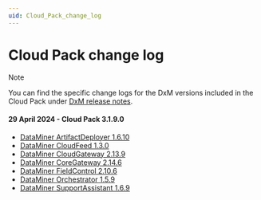```yaml
---
uid: Cloud_Pack_change_log
---
```


# Cloud Pack change log

> [!NOTE]
> You can find the specific change logs for the DxM versions included in the Cloud Pack under [DxM release notes](xref:DxM_RNs_index).

#### 29 April 2024 - Cloud Pack 3.1.9.0

- [DataMiner ArtifactDeployer 1.6.10](xref:artifactdeployer_change_log)
- [DataMiner CloudFeed 1.3.0](xref:cloudfeed_change_log)
- [DataMiner CloudGateway 2.13.9](xref:cloudgateway_change_log)
- [DataMiner CoreGateway 2.14.6](xref:coregateway_change_log)
- [DataMiner FieldControl 2.10.6](xref:fieldcontrol_change_log)
- [DataMiner Orchestrator 1.5.9](xref:orchestrator_change_log)
- [DataMiner SupportAssistant 1.6.9](xref:supportassistant_change_log)